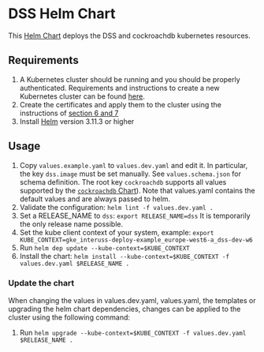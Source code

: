 # DSS Helm Chart
This [Helm Chart](https://helm.sh/) deploys the DSS and cockroachdb kubernetes resources.

## Requirements
1. A Kubernetes cluster should be running and you should be properly authenticated.
Requirements and instructions to create a new Kubernetes cluster can be found [here](../infrastructure/index.md).
2. Create the certificates and apply them to the cluster using the instructions of [section 6 and 7](../build.md)
3. Install [Helm](https://helm.sh/) version 3.11.3 or higher

## Usage
1. Copy `values.example.yaml` to `values.dev.yaml` and edit it. In particular, the key `dss.image` must be set manually. See `values.schema.json` for schema definition. The root key `cockroachdb` supports all values supported by the [`cockroachdb` Chart](https://github.com/cockroachdb/helm-charts/tree/master/cockroachdb#configuration)). Note that values.yaml contains the default values and are always passed to helm.
2. Validate the configuration: `helm lint -f values.dev.yaml .`
3. Set a RELEASE_NAME to `dss`: `export RELEASE_NAME=dss`
It is temporarily the only release name possible.
4. Set the kube client context of your system, example: `export KUBE_CONTEXT=gke_interuss-deploy-example_europe-west6-a_dss-dev-w6`
5. Run `helm dep update --kube-context=$KUBE_CONTEXT`
6. Install the chart: `helm install --kube-context=$KUBE_CONTEXT -f values.dev.yaml $RELEASE_NAME .`

### Update the chart
When changing the values in values.dev.yaml, values.yaml, the templates or upgrading the helm chart dependencies, changes can be applied to the cluster using the following command:

1. Run `helm upgrade --kube-context=$KUBE_CONTEXT -f values.dev.yaml $RELEASE_NAME .`
